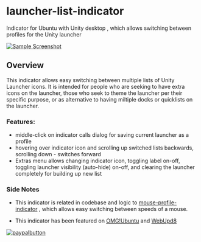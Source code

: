 # launcher-list-indicator
Indicator for Ubuntu with Unity desktop , which allows switching between profiles for the Unity launcher

[![Sample Screenshot](http://i.imgur.com/cRNyi6K.png)](http://i.imgur.com/cRNyi6K.png)

## Overview

This indicator allows easy switching between multiple lists of Unity Launcher icons. It is intended for people who are seeking to have extra icons on the launcher, those who seek to theme the launcher per their specific purpose, or as alternative to having miltiple docks or quicklists on the launcher.

### Features:

- middle-click on indicator calls dialog for saving current launcher as a profile
- hovering over indicator icon and scrolling up switched lists backwards, scrolling down - switches forward
- Extras menu allows changing indicator icon, toggling label on-off, toggling launcher visibility (auto-hide) on-off, and clearing the launcher completely for building up new list

### Side Notes

- This indicator is related in codebase and logic to [mouse-profile-indicator](https://github.com/SergKolo/mouse-profile-indicator) , which allows easy switching between speeds of a mouse.

- This indicator has been featured on [OMG!Ubuntu](http://www.omgubuntu.co.uk/2016/08/switch-profiles-unity-launcher-pinned-apps) and [WebUpd8](http://www.webupd8.org/2016/08/switch-between-multiple-lists-of-apps.html)

[![paypalbutton](https://www.paypal.com/en_US/i/btn/btn_donate_LG.gif)](https://www.paypal.com/cgi-bin/webscr?cmd=_s-xclick&hosted_button_id=CB9L72S9LEF66)
